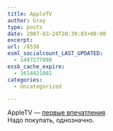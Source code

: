 ```yaml
---
title: AppleTV
author: Gray
type: posts
date: 2007-03-24T20:39:03+00:00
excerpt:
url: /8538
esml_socialcount_LAST_UPDATED:
  - 1497277098
essb_cache_expire:
  - 1614421081
categories:
  - Uncategorized

---
```








AppleTV &#8212; <a href="http://www.tuaw.com/2007/03/24/apple-tv-the-first-24-hours/" target="_blank">первые впечатления</a>.  
Надо покупать, однозначно.